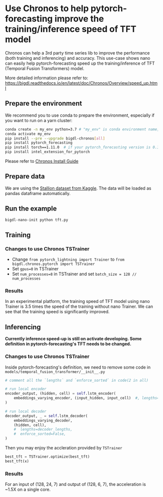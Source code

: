 # Use Chronos to help pytorch-forecasting improve the training/inference speed of TFT model
Chronos can help a 3rd party time series lib to improve the performance (both training and inferencing) and accuracy. This use-case shows nano can easily help pytorch-forecasting speed up the training/inference of TFT (Temporal Fusion Transformers) model.

More detailed information please refer to: https://bigdl.readthedocs.io/en/latest/doc/Chronos/Overview/speed_up.html

## Prepare the environment
We recommend you to use conda to prepare the environment, especially if you want to run on a yarn cluster:
```bash
conda create -n my_env python=3.7 # "my_env" is conda environment name, you can use any name you like.
conda activate my_env
pip install --pre --upgrade bigdl-chronos[all]
pip install pytorch_forecasting
pip install torch==1.11.0  # if your pytorch_forecasting version is 0.10.0 or above, you need to reinstall torch, otherwise you don't need this.
pip install intel_extension_for_pytorch
```
Please refer to [Chronos Install Guide](https://bigdl.readthedocs.io/en/latest/doc/Chronos/Overview/chronos.html#install)

## Prepare data
We are using the [Stallion dataset from Kaggle](https://www.kaggle.com/datasets/utathya/future-volume-prediction). The data will be loaded as pandas dataframe automatically.

## Run the example
```bash
bigdl-nano-init python tft.py
```
## Training
### Changes to use Chronos TSTrainer
- Change `from pytorch_lightning import Trainer` to `from bigdl.chronos.pytorch import TSTrainer`
- Set `gpus=0` in TSTrainer
- Set `num_processes=8` in TSTrainer and set `batch_size = 128 // num_processes`

### Results
In an experimental platform, the training speed of TFT model using nano Trainer is 3.5 times the speed of the training without nano Trainer. We can see that the training speed is significantly improved.

## Inferencing
**Currently inference speed-up is still on activate developing. Some definition in pytorch-forecasting's TFT needs to be changed.**

### Changes to use Chronos TSTrainer
Inside pytorch-forecasting's definition, we need to remove some code in `models/temporal_fusion_transformer/__init__.py`
```python
# comment all the `lengths` and `enforce_sorted` in code(2 in all)

# run local encoder
encoder_output, (hidden, cell) = self.lstm_encoder(
    embeddings_varying_encoder, (input_hidden, input_cell)  #, lengths=encoder_lengths, enforce_sorted=False
)

# run local decoder
decoder_output, _ = self.lstm_decoder(
    embeddings_varying_decoder,
    (hidden, cell),
    #  lengths=decoder_lengths,
    #  enforce_sorted=False,
)
```
Then you may enjoy the accleration provided by `TSTrainer`
```python
best_tft = TSTrainer.optimize(best_tft)
best_tft(x)
```
### Results
For an input of (128, 24, 7) and output of (128, 6, 7), the acceleration is ~1.5X on a single core.
